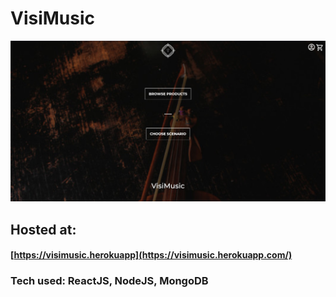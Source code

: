 # VisiMusic

![screenshot](screen-visimusic.png)

## Hosted at:
#### [https://visimusic.herokuapp](https://visimusic.herokuapp.com/)

### Tech used: ReactJS, NodeJS, MongoDB
